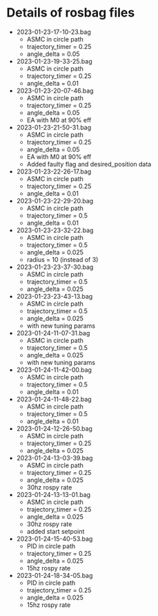 # Details of rosbag files

- 2023-01-23-17-10-23.bag
    - ASMC in circle path 
    - trajectory_timer = 0.25
    - angle_delta = 0.05
- 2023-01-23-19-33-25.bag
    - ASMC in circle path 
    - trajectory_timer = 0.25
    - angle_delta = 0.01
- 2023-01-23-20-07-46.bag
    - ASMC in circle path 
    - trajectory_timer = 0.25
    - angle_delta = 0.05
    - EA with M0 at 90% eff
- 2023-01-23-21-50-31.bag
    - ASMC in circle path 
    - trajectory_timer = 0.25
    - angle_delta = 0.05
    - EA with M0 at 90% eff
    - Added faulty flag and desired_position data
- 2023-01-23-22-26-17.bag
    - ASMC in circle path
    - trajectory_timer = 0.25
    - angle_delta = 0.01
- 2023-01-23-22-29-20.bag
    - ASMC in circle path
    - trajectory_timer = 0.5
    - angle_delta = 0.01
- 2023-01-23-23-32-22.bag
    - ASMC in circle path
    - trajectory_timer = 0.5
    - angle_delta = 0.025
    - radius = 10 (instead of 3)
- 2023-01-23-23-37-30.bag
    - ASMC in circle path
    - trajectory_timer = 0.5
    - angle_delta = 0.025
- 2023-01-23-23-43-13.bag
    - ASMC in circle path
    - trajectory_timer = 0.5
    - angle_delta = 0.025
    - with new tuning params
- 2023-01-24-11-07-31.bag
    - ASMC in circle path
    - trajectory_timer = 0.5
    - angle_delta = 0.025
    - with new tuning params
- 2023-01-24-11-42-00.bag
    - ASMC in circle path
    - trajectory_timer = 0.5
    - angle_delta = 0.01
- 2023-01-24-11-48-22.bag
    - ASMC in circle path
    - trajectory_timer = 0.5
    - angle_delta = 0.01
- 2023-01-24-12-26-50.bag
    - ASMC in circle path
    - trajectory_timer = 0.25
    - angle_delta = 0.025
- 2023-01-24-13-03-39.bag
    - ASMC in circle path
    - trajectory_timer = 0.25
    - angle_delta = 0.025
    - 30hz rospy rate
- 2023-01-24-13-13-01.bag
    - ASMC in circle path
    - trajectory_timer = 0.25
    - angle_delta = 0.025
    - 30hz rospy rate
    - added start setpoint
- 2023-01-24-15-40-53.bag
    - PID in circle path
    - trajectory_timer = 0.25
    - angle_delta = 0.025
    - 15hz rospy rate
- 2023-01-24-18-34-05.bag
    - PID in circle path
    - trajectory_timer = 0.25
    - angle_delta = 0.025
    - 15hz rospy rate